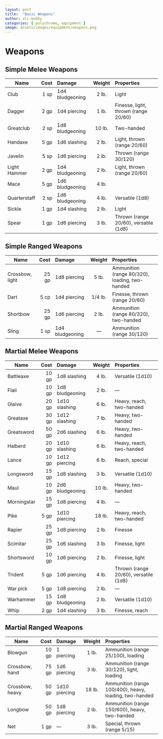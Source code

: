 ```yaml
---
layout: post
title:  "Basic Weapons"
author: ali-bobby
categories: [ polychrome, equipment ]
image: assets/images/equipment/weapons.png
---
```


# Weapons
## Simple Melee Weapons

| Name        | Cost    |	Damage          |  Weight	| Properties |
|-------------|--------:|:----------------|:-------:|:-----------|
|Club         |	1 sp    |	1d4 bludgeoning |	2 lb.   |	Light       |
|Dagger       |	2 gp	  | 1d4 piercing    |	1 lb.	  | Finesse, light, thrown (range 20/60)|
|Greatclub    |	2 sp	  | 1d8 bludgeoning	| 10 lb.	| Two-handed |
|Handaxe      |	5 gp    |	1d6 slashing    |	2 lb.   |	Light, thrown (range 20/60)|
|Javelin      |	5 sp    |	1d6 piercing	  | 2 lb.	  | Thrown (range 30/120)|
|Light Hammer |	2 gp    |	1d4 bludgeoning	| 2 lb.	  | Light, thrown (range 20/60)|
|Mace         |	5 gp    |	1d6 bludgeoning	| 4 lb.	  | |
|Quarterstaff |	2 sp	  | 1d6 bludgeoning	| 4 lb.	  | Versatile (1d8)|
|Sickle       |	1 gp    |	1d4 slashing	  | 2 lb.   |	Light|
|Spear        |	1 gp    |	1d6 piercing	  | 3 lb.	  | Thrown (range 20/60), versatile (1d8)|

## Simple Ranged Weapons

| Name            | Cost    |	Damage          |  Weight	| Properties |
|-----------------|--------:|:----------------|:-------:|:-----------|
|Crossbow, light  | 25 gp   |	1d8 piercing    |	5 lb.	  | Ammunition (range 80/320), loading, two-handed|
|Dart             |	5 cp    |	1d4 piercing	  | 1/4 lb.	| Finesse, thrown (range 20/60)|
|Shortbow         |	25 gp   |	1d6 piercing	  | 2 lb.	  | Ammunition (range 80/320), two-handed|
|Sling            |	1 sp    |	1d4 bludgeoning	| —	      | Ammunition (range 30/120)|

## Martial Melee Weapons

| Name        | Cost    |	Damage          |  Weight	| Properties |
|-------------|--------:|:----------------|:-------:|:-----------|
|Battleaxe    |	10 gp   |	1d8 slashing	  | 4 lb.   |	Versatile (1d10)|
|Flail        |	10 gp	  | 1d8 bludgeoning	| 2 lb.   |	—|
|Glaive       |	20 gp	  | 1d10 slashing   |	6 lb.   |	Heavy, reach, two-handed|
|Greataxe     |	30 gp	  | 1d12 slashing   |	7 lb.   |	Heavy, two-handed|
|Greatsword   |	50 gp	  | 2d6 slashing    |	6 lb.   |	Heavy, two-handed|
|Halberd      |	20 gp	  | 1d10 slashing   |	6 lb.   |	Heavy, reach, two-handed|
|Lance        |	10 gp	  | 1d12 piercing   |	6 lb.   |	Reach, special|
|Longsword    |	15 gp	  | 1d8 slashing    |	3 lb.   |	Versatile (1d10)|
|Maul         |	10 gp	  | 2d6 bludgeoning |	10 lb.  |	Heavy, two-handed|
|Morningstar  |	15 gp	  | 1d8 piercing    |	4 lb.   |	—|
|Pike         |	5 gp	  | 1d10 piercing   |	18 lb.  |	Heavy, reach, two-handed|
|Rapier       |	25 gp	  | 1d8 piercing    |	2 lb.   |	Finesse|
|Scimitar     |	25 gp	  | 1d6 slashing    |	3 lb.   |	Finesse, light|
|Shortsword   |	10 gp	  | 1d6 piercing    |	2 lb.   |	Finesse, light|
|Trident      |	5 gp	  | 1d6 piercing    |	4 lb.   |	Thrown (range 20/60), versatile (1d8)|
|War pick	    | 5 gp	  | 1d8 piercing    |	2 lb.   |	—|
|Warhammer    |	15 gp	  | 1d8 bludgeoning |	2 lb.   |	Versatile (1d10)|
|Whip         |	2 gp	  | 1d4 slashing    |	3 lb.   |	Finesse, reach|

## Martial Ranged Weapons

| Name            | Cost    |	Damage          |  Weight	| Properties |
|-----------------|--------:|:----------------|:-------:|:-----------|
|Blowgun          |	10 gp   |	1 piercing      |	1 lb.   |	Ammunition (range 25/100), loading|
|Crossbow, hand   |	75 gp   |	1d6 piercing    |	3 lb.   |	Ammunition (range 30/120), light, loading|
|Crossbow, heavy  |	50 gp   |	1d10 piercing   |	18 lb.  |	Ammunition (range 100/400), heavy, loading, two-handed|
|Longbow          |	50 gp   |	1d8 piercing    |	2 lb.   |	Ammunition (range 150/600), heavy, two-handed|
|Net              |	1 gp    |	—	              | 3 lb.   |	Special, thrown (range 5/15)|